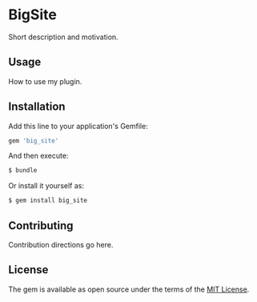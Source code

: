 # BigSite
Short description and motivation.

## Usage
How to use my plugin.

## Installation
Add this line to your application's Gemfile:

```ruby
gem 'big_site'
```

And then execute:
```bash
$ bundle
```

Or install it yourself as:
```bash
$ gem install big_site
```

## Contributing
Contribution directions go here.

## License
The gem is available as open source under the terms of the [MIT License](https://opensource.org/licenses/MIT).
